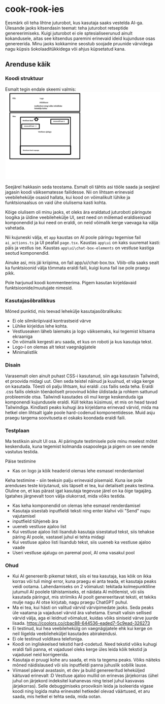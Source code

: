# cook-rook-ies

Eesmärk oli teha lihtne juturobot, kus kasutaja saaks vestelda AI-ga. Ülesande jaoks kitsendasin teemat: teha juturobot retseptide genereerimiseks. Kuigi juturobot ei ole sptesialiseerunud ainult kokandusele, aitas see kitsendus paremini erinevaid ideid kujunduse osas genereerida. Minu jaoks kokkamine seostub soojade pruunide värvidega nagu küpsis šokolaaditükkidega või ahjus küpsetatud kana.

## Arenduse käik
### Koodi struktuur
Esmalt tegin endale skeemi valmis:
![Skeem](readme_files/page_schema.png)

Seejärel hakkasin seda teostama. Esmalt oli tähtis asi tööle saada ja seejärel jagasin koodi väiksematesse failidesse. Nii on lihtsam erinevaid veebilehekülje osasid hallata, kui kood on võimalikult lühike ja funktsionaalsus on vaid ühe olulisema kasti kohta.

Kõige olulisem oli minu jaoks, et oleks ära eraldatud juturoboti päringute loogika ja üldine veebilehekülje UI, sest need on mõlemad eraldiseisvad komponendid ja kui need on eraldi, on neid võimalik kerge vaevaga ka välja vahetada.

Nii kujuneski välja, et `app` kaustas on AI poole päringu tegemise fail `ai_actions.ts` ja UI peafail `page.tsx`. Kaustas `app\ui` on kaks suuremat kasti: päis ja vestlus ise. Kaustas `app\ui\chat-box-elements` on vestluse kastiga seotud komponendid.

Ainuke asi, mis jäi kriipima, on fail app/ui/chat-box.tsx. Võib-olla saaks sealt ka funktsioonid välja tõmmata eraldi faili, kuigi kuna fail ise pole praegu pikk.

Pole harjunud koodi kommenteerima. Pigem kasutan kirjeldavaid funktsioonide/muutujate nimesid.

### Kasutajasõbralikkus

Mõned punktid, mis teevad lehekülje kasutajasõbralikuks:
*  Ei ole silmikriipivaid kontrastseid värve
*  Lühike kirjeldus lehe kohta.
*  Vestluseaken läheb laiemaks ja logo väiksemaks, kui tegemist kitsama ekraaniga
*  On võimalik kergesti aru saada, et kus on roboti ja kus kasutaja tekst.
*  Logo-l on olemas alt tekst vaegnägijatele
*  Minimalistlik

### Disain

Varasemalt olen ainult puhast CSS-i kasutanud, siin aga kasutasin Tailwindi, et proovida midagi uut. Olen seda teistel näinud ja kuulnud, et väga kerge on kasutada. Tõesti oli palju lihtsam, kui eraldi .css failis seda teha. Eraldi .css failis oleksin tõenäoliselt proovinud kõike üldistada ja rohkem sattunud probleemide otsa. Tailwindi kasutades oli mul kerge keskenduda iga komponendi kujundusele eraldi. Küll tekitas küsimusi, et mis on head tavad Tailwindiga. Kindlasti peaks kuhugi ära kirjeldama erinevad värvid, mida ma hetkel olen lihtsalt igale poole hard-codenud komponentidesse. Muid asju praegu targema soovituseta ei oskaks koondada eraldi faili.

### Testplaan

Ma testiksin ainult UI osa. AI päringute testimisele pole minu meelest mõtet keskenduda, kuna tegemist kolmanda osapoolega ja pigem on see nende vastutus testida.

Päise testimine
*  Kas on logo ja kõik headerid olemas lehe esmasel renderdamisel

Keha testimine - siin teeksin palju erinevaid pisemaid. Kuna ise pole arenduses teste kirjutanud, siis täpselt ei tea, kui detailselt peaks testima. Oluline on, et kas pärast igat kasutaja tegevuse järel on ka õige tagajärg. Igatahes järgnevalt toon välja olukorrad, mida võiks testida.
*  Kas keha komponendid on olemas lehe esmasel renderdamisel
*  Kasutaja sisestab inputfieldi teksti ning enter klahvi või "Send" nupu vajutamisel
  *  inputfield tühjeneb ära
  *  uueneb vestluse ajaloo list
*  Kui vestluse ajaloo listi lisandub kasutaja sisestatud tekst, siis tehakse päring AI poole, vastasel juhul ei tehta midagi
*  Kui vestluse ajaloo listi lisandub tekst, siis uueneb ka vestluse ajaloo vaade
*  Useri vestluse ajalugu on paremal pool, AI oma vasakul pool


### Ohud

*  Kui AI genereerib pikemat teksti, siis ei tea kasutaja, kas kõik on ikka korras või tuli mingi error, kuna praegu ei anta teada, et kasutaja peaks veidi ootama. Lahendamiseks on 2 võimalust: tekitada kolmepunktiline jutumull AI poolele tähistamiseks, et näidata AI mõtlemist, või siis kasutada päringut, mis striimiks AI poolt genereeritavat teksti, et tekiks mulje nagu AI otse kirjutab, nagu praegu ChatGPT puhul.
*  Ma ei tea, kui hästi on valitud värvid värvipimedate jaoks. Seda peaks üle vaatama ja vajadusel värvid ära vahetama. Esmalt valisin sellised värvid välja, aga ei leidnud võimalust, kuidas võiks siniseid värve juurde lisada. https://coolors.co/cbac88-644536-eaded7-5c9ead-326273
*  Ei testinud, kui hea veebilehekülg on vaegnägijatele ehk kui kerge on neil liigelda veebileheküljel kasutades abirakendusi.
*  Ei ole testinud volditava telefoniga.
*  Koodi on ingliskeelsed tekstid hard-codetud. Need tekstid võiks kuhugi eraldi faili panna, et vajadusel oleks kerge üles leida kõik tekstid ja vajadusel neid korrigeerida.
*  Kasutaja ei pruugi kohe aru saada, et mis ta tegema peaks. Võiks näiteks mõned näidislaused või siis inputfieldi panna juhuslik sobilik lause.
*  Viimasel päeval avastasin, et dev ja build genereeritud leheküljed käituvad erinevalt :D Vestluse ajaloo mullid on erinevas järjekorras (ühel juhul on järjekord indeksitel kahanevas ning teisel juhul kasvavas järjekorras). Selle debuggimiseks prooviksin leida ja isoleerida vigase koodi ning logida maha erinevatel hetkedel olevad väärtused, et aru saada, mis hetkel ei tehta seda, mida ootan.
